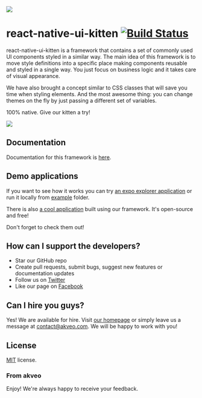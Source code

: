 <img src="https://cdn.rawgit.com/akveo/react-native-ui-kitten/085afb52/docs/assets/banner.png"/>

# react-native-ui-kitten [![Build Status](https://travis-ci.com/akveo/react-native-ui-kitten.svg?branch=next)](https://travis-ci.com/akveo/react-native-ui-kitten)

react-native-ui-kitten is a framework that contains a set of commonly used UI components styled in a similar way. 
The main idea of this framework is to move style definitions into a specific place making components reusable and styled in a single way.
You just focus on business logic and it takes care of visual appearance. 

We have also brought a concept similar to CSS classes that will save you time when styling elements. 
And the most awesome thing: you can change themes on the fly by just passing a different set of variables. 

100% native. Give our kitten a try!

<img src="https://cdn.rawgit.com/akveo/react-native-ui-kitten/master/docs/assets/kittenKit.png"/>

## Documentation
Documentation for this framework is [here](https://akveo.github.io/react-native-ui-kitten/).

## Demo applications

If you want to see how it works you can try [an expo explorer application](https://expo.io/@akveo/ui-kitten-explorer-app) or run it locally from [example](./example) folder.

There is also [a cool application](https://github.com/akveo/kittenTricks) built using our framework. It's open-source and free!

Don't forget to check them out!

## How can I support the developers?
- Star our GitHub repo
- Create pull requests, submit bugs, suggest new features or documentation updates
- Follow us on [Twitter](https://twitter.com/akveo_inc)
- Like our page on [Facebook](https://www.facebook.com/akveo/)

## Can I hire you guys?
Yes! We are available for hire. Visit [our homepage](http://akveo.com/) or simply leave us a message at contact@akveo.com. We will be happy to work with you!

License
-------------
<a href=/LICENSE.txt target="_blank">MIT</a> license.

### From akveo

Enjoy!
We're always happy to receive your feedback.
